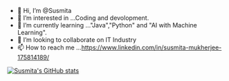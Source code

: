 - 👋 Hi, I’m @Susmita
- 👀 I’m interested in ...Coding and devolopment.
- 🌱 I’m currently learning ..."Java","Python" and "AI with Machine Learning".
- 💞️ I’m looking to collaborate on IT Industry
- 📫 How to reach me ...https://www.linkedin.com/in/susmita-mukherjee-175814189/














[![Susmita's GitHub stats](https://github-readme-stats.vercel.app/api?username=susmitamukherjee)](https://github.com/anuraghazra/github-readme-stats)
<!---
susmi1997/susmi1997 is a ✨ special ✨ repository because its `README.md` (this file) appears on your GitHub profile.
You can click the Preview link to take a look at your changes.
--->
